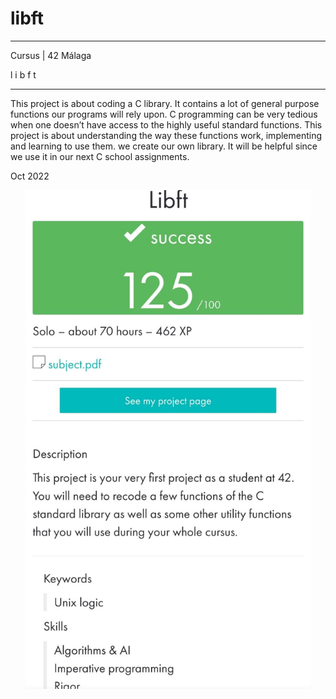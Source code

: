 # libft

_____________________________________
 Cursus | 42 Málaga
 
   l   i   b   f   t
_____________________________________

This project is about coding a C library.
It contains a lot of general purpose functions our programs will rely upon.
C programming can be very tedious when one doesn’t have access to the highly useful
standard functions. This project is about understanding the way these functions work,
implementing and learning to use them. we create our own library. It will be
helpful since we use it in our next C school assignments.

Oct 2022

<p align="center"> <img src="./libft.jpeg" alt="image" width="456" /> </p>
